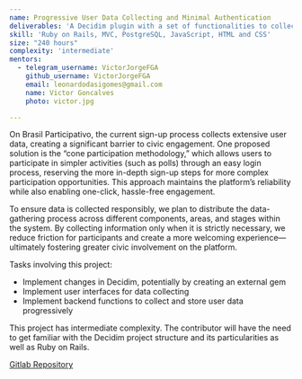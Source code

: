 ```yaml
---
name: Progressive User Data Collecting and Minimal Authentication
deliverables: 'A Decidim plugin with a set of functionalities to collect user data progressively'
skill: 'Ruby on Rails, MVC, PostgreSQL, JavaScript, HTML and CSS'
size: "240 hours"
complexity: 'intermediate'
mentors: 
  - telegram_username: VictorJorgeFGA
    github_username: VictorJorgeFGA
    email: leonardodasigomes@gmail.com
    name: Victor Goncalves
    photo: victor.jpg

---
```

On Brasil Participativo, the current sign-up process collects extensive user data, creating a significant barrier to civic engagement. One proposed solution is the “cone participation methodology,” which allows users to participate in simpler activities (such as polls) through an easy login process, reserving the more in-depth sign-up steps for more complex participation opportunities. This approach maintains the platform’s reliability while also enabling one-click, hassle-free engagement.

To ensure data is collected responsibly, we plan to distribute the data-gathering process across different components, areas, and stages within the system. By collecting information only when it is strictly necessary, we reduce friction for participants and create a more welcoming experience—ultimately fostering greater civic involvement on the platform.

Tasks involving this project:

* Implement changes in Decidim, potentially by creating an external gem
* Implement user interfaces for data collecting
* Implement backend functions to collect and store user data progressively

This project has intermediate complexity. The contributor will have the need to get familiar with the Decidim project structure and its particularities as well as Ruby on Rails.

<a href="https://gitlab.com/lappis-unb/decidimbr/">Gitlab Repository</a>
